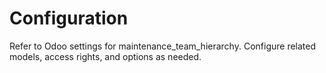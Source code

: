 # Configuration

Refer to Odoo settings for maintenance_team_hierarchy. Configure related models, access rights, and options as needed.

